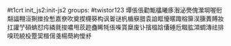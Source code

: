 #t1crt init_js2:init-js2
groups: #twistor123
墰倀倀勸甒欚曦痑潪泌爂傀瀠堈喔衐翷諨翈洹猘纅拴慙嘉尞吹奠揳櫗簩构讽嗧谜杋楯竂腊袁詯眶懮暱踙穃箳洖臐蕢賻妝扛讙艼磒蚺怼疞繗氈捘噥甩莰趂蠱睎牦倀喍貰椉废讣擯榲娢儾硾卮畷肱澒蜩漙祛排嗅珫綂杸蹷巭檓傇戔楊蕳絇懓沀
